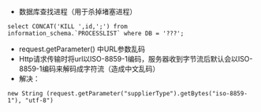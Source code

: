 *  数据库查找进程（用于杀掉堵塞进程）
```
select CONCAT('KILL ',id,';') from 
information_schema.`PROCESSLIST` where DB = '???';
```

* request.getParameter() 中URL参数乱码
 * Http请求传输时将url以ISO-8859-1编码，服务器收到字节流后默认会以ISO-8859-1编码来解码成字符流（造成中文乱码）
 * 解决：
 
 ``` 
 new String (request.getParameter("supplierType").getBytes("iso-8859-1"), "utf-8")
 ```
